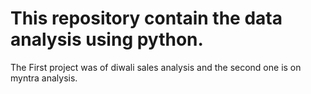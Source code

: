 # This repository contain the data analysis using python.
The First project was of diwali sales analysis and the second one is on myntra analysis.

